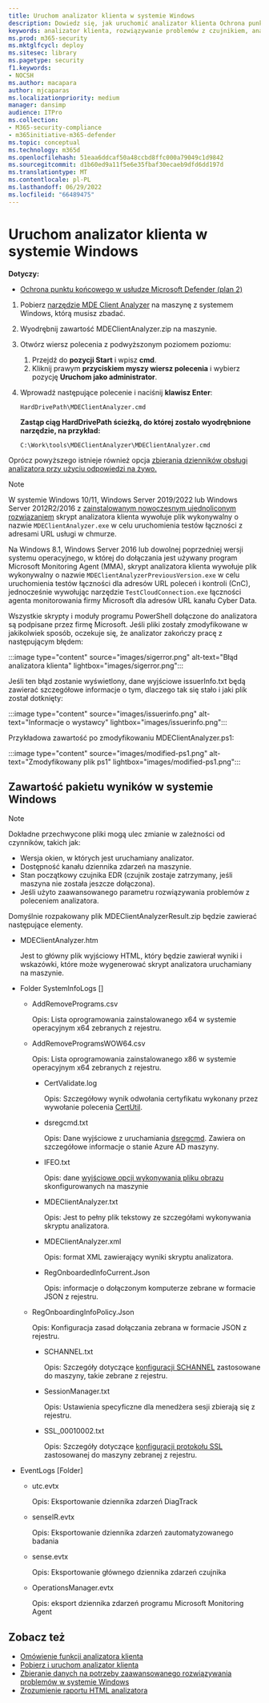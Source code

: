 ```yaml
---
title: Uruchom analizator klienta w systemie Windows
description: Dowiedz się, jak uruchomić analizator klienta Ochrona punktu końcowego w usłudze Microsoft Defender w systemie Windows.
keywords: analizator klienta, rozwiązywanie problemów z czujnikiem, analizatorem, mdeanalyzerem, oknami
ms.prod: m365-security
ms.mktglfcycl: deploy
ms.sitesec: library
ms.pagetype: security
f1.keywords:
- NOCSH
ms.author: macapara
author: mjcaparas
ms.localizationpriority: medium
manager: dansimp
audience: ITPro
ms.collection:
- M365-security-compliance
- m365initiative-m365-defender
ms.topic: conceptual
ms.technology: m365d
ms.openlocfilehash: 51eaa6ddcaf50a48ccbd8ffc000a79049c1d9842
ms.sourcegitcommit: d1b60ed9a11f5e6e35fbaf30ecaeb9dfd6dd197d
ms.translationtype: MT
ms.contentlocale: pl-PL
ms.lasthandoff: 06/29/2022
ms.locfileid: "66489475"
---
```

# <a name="run-the-client-analyzer-on-windows"></a>Uruchom analizator klienta w systemie Windows

**Dotyczy:**
- [Ochrona punktu końcowego w usłudze Microsoft Defender (plan 2)](https://go.microsoft.com/fwlink/p/?linkid=2154037) 

1. Pobierz [narzędzie MDE Client Analyzer](https://aka.ms/mdatpanalyzer) na maszynę z systemem Windows, którą musisz zbadać.

2. Wyodrębnij zawartość MDEClientAnalyzer.zip na maszynie.

3. Otwórz wiersz polecenia z podwyższonym poziomem poziomu:
    1. Przejdź do **pozycji Start** i wpisz **cmd**.
    2. Kliknij prawym **przyciskiem myszy wiersz polecenia** i wybierz pozycję **Uruchom jako administrator**.

4. Wprowadź następujące polecenie i naciśnij **klawisz Enter**:

   ```dos
   HardDrivePath\MDEClientAnalyzer.cmd
   ```

   **Zastąp ciąg HardDrivePath ścieżką, do której zostało wyodrębnione narzędzie, na przykład:**

   ```dos
   C:\Work\tools\MDEClientAnalyzer\MDEClientAnalyzer.cmd
   ```

Oprócz powyższego istnieje również opcja [zbierania dzienników obsługi analizatora przy użyciu odpowiedzi na żywo.](troubleshoot-collect-support-log.md)

> [!NOTE]
> W systemie Windows 10/11, Windows Server 2019/2022 lub Windows Server 2012R2/2016 z [zainstalowanym nowoczesnym ujednoliconym rozwiązaniem](configure-server-endpoints.md#new-windows-server-2012-r2-and-2016-functionality-in-the-modern-unified-solution) skrypt analizatora klienta wywołuje plik wykonywalny o nazwie `MDEClientAnalyzer.exe` w celu uruchomienia testów łączności z adresami URL usługi w chmurze.
>
> Na Windows 8.1, Windows Server 2016 lub dowolnej poprzedniej wersji systemu operacyjnego, w której do dołączania jest używany program Microsoft Monitoring Agent (MMA), skrypt analizatora klienta wywołuje plik wykonywalny o nazwie `MDEClientAnalyzerPreviousVersion.exe` w celu uruchomienia testów łączności dla adresów URL poleceń i kontroli (CnC), jednocześnie wywołując narzędzie `TestCloudConnection.exe` łączności agenta monitorowania firmy Microsoft dla adresów URL kanału Cyber Data.


Wszystkie skrypty i moduły programu PowerShell dołączone do analizatora są podpisane przez firmę Microsoft.
Jeśli pliki zostały zmodyfikowane w jakikolwiek sposób, oczekuje się, że analizator zakończy pracę z następującym błędem:

:::image type="content" source="images/sigerror.png" alt-text="Błąd analizatora klienta" lightbox="images/sigerror.png":::


Jeśli ten błąd zostanie wyświetlony, dane wyjściowe issuerInfo.txt będą zawierać szczegółowe informacje o tym, dlaczego tak się stało i jaki plik został dotknięty:

:::image type="content" source="images/issuerinfo.png" alt-text="Informacje o wystawcy" lightbox="images/issuerinfo.png":::


Przykładowa zawartość po zmodyfikowaniu MDEClientAnalyzer.ps1:

:::image type="content" source="images/modified-ps1.png" alt-text="Zmodyfikowany plik ps1" lightbox="images/modified-ps1.png":::



## <a name="result-package-contents-on-windows"></a>Zawartość pakietu wyników w systemie Windows

> [!NOTE]
> Dokładne przechwycone pliki mogą ulec zmianie w zależności od czynników, takich jak:
>
> - Wersja okien, w których jest uruchamiany analizator.
> - Dostępność kanału dziennika zdarzeń na maszynie.
> - Stan początkowy czujnika EDR (czujnik zostaje zatrzymany, jeśli maszyna nie została jeszcze dołączona).
> - Jeśli użyto zaawansowanego parametru rozwiązywania problemów z poleceniem analizatora.

Domyślnie rozpakowany plik MDEClientAnalyzerResult.zip będzie zawierać następujące elementy.

- MDEClientAnalyzer.htm

  Jest to główny plik wyjściowy HTML, który będzie zawierał wyniki i wskazówki, które może wygenerować skrypt analizatora uruchamiany na maszynie.

- Folder SystemInfoLogs \[\]
  - AddRemovePrograms.csv

    Opis: Lista oprogramowania zainstalowanego x64 w systemie operacyjnym x64 zebranych z rejestru.

  - AddRemoveProgramsWOW64.csv

    Opis: Lista oprogramowania zainstalowanego x86 w systemie operacyjnym x64 zebranych z rejestru.

    - CertValidate.log

      Opis: Szczegółowy wynik odwołania certyfikatu wykonany przez wywołanie polecenia [CertUtil](/windows-server/administration/windows-commands/certutil).

    - dsregcmd.txt

      Opis: Dane wyjściowe z uruchamiania [dsregcmd](/azure/active-directory/devices/troubleshoot-device-dsregcmd). Zawiera on szczegółowe informacje o stanie Azure AD maszyny.

    - IFEO.txt

      Opis: dane [wyjściowe opcji wykonywania pliku obrazu](/previous-versions/windows/desktop/xperf/image-file-execution-options) skonfigurowanych na maszynie

    - MDEClientAnalyzer.txt

      Opis: Jest to pełny plik tekstowy ze szczegółami wykonywania skryptu analizatora.

    - MDEClientAnalyzer.xml

      Opis: format XML zawierający wyniki skryptu analizatora.

    - RegOnboardedInfoCurrent.Json

      Opis: informacje o dołączonym komputerze zebrane w formacie JSON z rejestru.

  - RegOnboardingInfoPolicy.Json

    Opis: Konfiguracja zasad dołączania zebrana w formacie JSON z rejestru.

    - SCHANNEL.txt

      Opis: Szczegóły dotyczące [konfiguracji SCHANNEL](/windows-server/security/tls/manage-tls) zastosowane do maszyny, takie zebrane z rejestru.

    - SessionManager.txt

      Opis: Ustawienia specyficzne dla menedżera sesji zbierają się z rejestru.

    - SSL_00010002.txt

      Opis: Szczegóły dotyczące [konfiguracji protokołu SSL](/windows-server/security/tls/manage-tls) zastosowanej do maszyny zebranej z rejestru.

- EventLogs [Folder]

  - utc.evtx

    Opis: Eksportowanie dziennika zdarzeń DiagTrack

  - senseIR.evtx

    Opis: Eksportowanie dziennika zdarzeń zautomatyzowanego badania

  - sense.evtx

    Opis: Eksportowanie głównego dziennika zdarzeń czujnika

  - OperationsManager.evtx

    Opis: eksport dziennika zdarzeń programu Microsoft Monitoring Agent




## <a name="see-also"></a>Zobacz też

- [Omówienie funkcji analizatora klienta](overview-client-analyzer.md)
- [Pobierz i uruchom analizator klienta](download-client-analyzer.md)
- [ Zbieranie danych na potrzeby zaawansowanego rozwiązywania problemów w systemie Windows](data-collection-analyzer.md)
- [Zrozumienie raportu HTML analizatora](analyzer-report.md)
